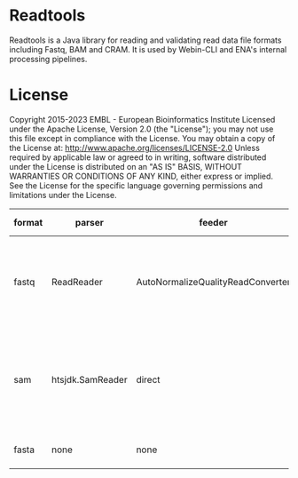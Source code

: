 # Readtools

Readtools is a Java library for reading and validating read data file formats including Fastq, BAM and CRAM. It is used by Webin-CLI and ENA's internal processing pipelines.

# License

Copyright 2015-2023 EMBL - European Bioinformatics Institute Licensed under the Apache License, Version 2.0 (the "License"); 
you may not use this file except in compliance with the License. 
You may obtain a copy of the License at: http://www.apache.org/licenses/LICENSE-2.0 
Unless required by applicable law or agreed to in writing, software distributed under the License is distributed on an "AS IS" BASIS, WITHOUT WARRANTIES OR CONDITIONS OF ANY KIND, either express or implied. See the License for the specific language governing permissions and limitations under the License.

| format | parser           | feeder                            | common validation                                                                     |specific validation|
|--------|------------------|-----------------------------------|---------------------------------------------------------------------------------------|---|
| fastq  | ReadReader       | AutoNormalizeQualityReadConverter |                                                                                       | read-qual len, qality format, read name format, pairing, duplicates checks            |
| sam    | htsjdk.SamReader | direct                            | 1+ reads, no empty reads, IUPAC nucleotides, qality level, all or no bases have quals | header, references, read-qual len or read-level qual checks |
| fasta  | none             | none                              | reads qual control filtering                                                          |

